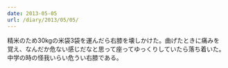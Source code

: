 ```yaml
---
date: 2013-05-05
url: /diary/2013/05/05/
---
```


精米のため30kgの米袋3袋を運んだら右膝を壊しかけた。曲げたときに痛みを覚え、なんだか危ない感じだなと思って座ってゆっくりしていたら落ち着いた。中学の時の怪我いらい危うい右膝である。